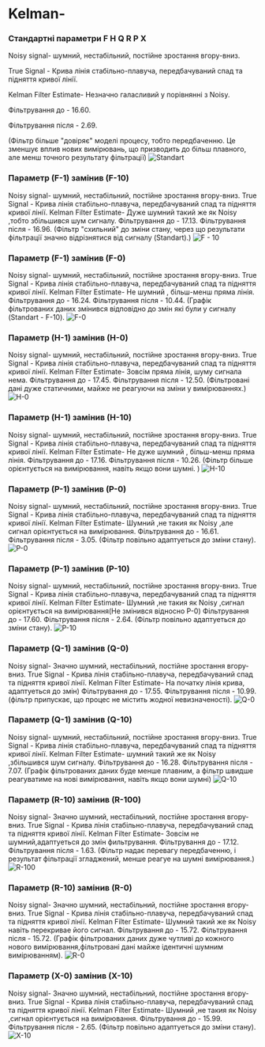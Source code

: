 # Kelman-

### Стандартні параметри F H Q R P X 
Noisy signal- шумний, нестабільний, постійне зростання вгору-вниз.

True Signal - Крива лінія стабільно-плавуча, передбачуваний спад та підняття кривої лінії. 

Kelman Filter Estimate- Незначно галасливий у порівнянні з Noisy. 

Фільтрування до - 16.60.

Фільтрування після - 2.69.

(Фільтр більше "довіряє" моделі процесу, тобто передбаченню. Це зменшує вплив нових вимірювань, що призводить до більш плавного, але менш точного результату фільтрації)
![Standart](https://github.com/user-attachments/assets/341ede50-c043-4f22-91be-d80af03b7044)

### Параметр (F-1) замінив (F-10)
Noisy signal- шумний, нестабільний, постійне зростання вгору-вниз.
True Signal - Крива лінія стабільно-плавуча, передбачуваний спад та підняття кривої лінії. 
Kelman Filter Estimate- Дуже шумний такий же як Noisy ,тобто збільшився шум сигналу. 
Фільтрування до - 17.13.
Фільтрування після - 16.96.
(Фільтр "схильний" до зміни стану, через що результати фільтрації значно відрізнятися від сигналу (Standart).)
![F - 10](https://github.com/user-attachments/assets/d5661263-6066-4828-a555-e6c7e6af2f18)

### Параметр (F-1) замінив (F-0)
Noisy signal- шумний, нестабільний, постійне зростання вгору-вниз.
True Signal - Крива лінія стабільно-плавуча, передбачуваний спад та підняття кривої лінії. 
Kelman Filter Estimate- Не шумний , більш-менш пряма лінія.
Фільтрування до - 16.24.
Фільтрування після - 10.44.
(Графік фільтрованих даних змінився відповідно до змін які були у сигналу (Standart - F-10).
![F-0](https://github.com/user-attachments/assets/f34287ec-75dd-458a-a534-bc468ba3113b)

### Параметр (H-1) замінив (H-0)
Noisy signal- шумний, нестабільний, постійне зростання вгору-вниз.
True Signal - Крива лінія стабільно-плавуча, передбачуваний спад та підняття кривої лінії. 
Kelman Filter Estimate- Зовсім пряма лінія, шуму сигнала нема.
Фільтрування до - 17.45.
Фільтрування після - 12.50.
(Фільтровані дані  дуже статичними, майже не реагуючи на зміни у вимірюваннях.)
![H-0](https://github.com/user-attachments/assets/3c6e506c-30dd-4987-85b7-d03bf5b5a800)

### Параметр (H-1) замінив (H-10)
Noisy signal- шумний, нестабільний, постійне зростання вгору-вниз.
True Signal - Крива лінія стабільно-плавуча, передбачуваний спад та підняття кривої лінії. 
Kelman Filter Estimate- Не дуже шумний , більш-менш пряма лінія.
Фільтрування до - 17.16.
Фільтрування після - 10.26.
(Фільтр більше орієнтується на вимірювання, навіть якщо вони шумні. )
![H-10](https://github.com/user-attachments/assets/e556ab8a-fda6-4a90-89d6-320753b09dae)

### Параметр (P-1) замінив (P-0)
Noisy signal- шумний, нестабільний, постійне зростання вгору-вниз.
True Signal - Крива лінія стабільно-плавуча, передбачуваний спад та підняття кривої лінії. 
Kelman Filter Estimate- Шумний ,не такия як Noisy ,але сигнал орієнтується на вимірювання.
Фільтрування до - 16.61.
Фільтрування після - 3.05.
(Фільтр повільно адаптуеться до зміни стану).
![P-0](https://github.com/user-attachments/assets/42dce660-cdbb-42da-bf7b-870aa0173bcc)

### Параметр (P-1) замінив (P-10)
Noisy signal- шумний, нестабільний, постійне зростання вгору-вниз.
True Signal - Крива лінія стабільно-плавуча, передбачуваний спад та підняття кривої лінії. 
Kelman Filter Estimate- Шумний ,не такия як Noisy ,сигнал орієнтується на вимірювання(Не змінився відносно P-0)
Фільтрування до - 17.60.
Фільтрування після - 2.64.
(Фільтр повільно адаптуеться до зміни стану).
![P-10](https://github.com/user-attachments/assets/69cdc666-d66a-4b6b-bb77-407d5983707a)

### Параметр (Q-1) замінив (Q-0)
Noisy signal- Значно шумний, нестабільний, постійне зростання вгору-вниз.
True Signal - Крива лінія стабільно-плавуча, передбачуваний спад та підняття кривої лінії. 
Kelman Filter Estimate- На початку лінія крива, адаптуеться до змін)
Фільтрування до - 17.55.
Фільтрування після - 10.99.
(фільтр припускає, що процес не містить жодної невизначеності).
![Q-0](https://github.com/user-attachments/assets/b8737327-2c81-4b82-af49-6184b55f5809)

### Параметр (Q-1) замінив (Q-10)
Noisy signal- шумний, нестабільний, постійне зростання вгору-вниз.
True Signal - Крива лінія стабільно-плавуча, передбачуваний спад та підняття кривої лінії. 
Kelman Filter Estimate- шумний такий же як Noisy ,збільшився шум сигналу.
Фільтрування до - 16.28.
Фільтрування після - 7.07.
(Графік фільтрованих даних буде менше плавним, а фільтр швидше реагуватиме на нові вимірювання, навіть якщо вони шумні)
![Q-10](https://github.com/user-attachments/assets/d5aed7a0-789a-443c-9d40-ff1e590ede15)

### Параметр (R-10) замінив (R-100)
Noisy signal- Значно шумний, нестабільний, постійне зростання вгору-вниз.
True Signal - Крива лінія стабільно-плавуча, передбачуваний спад та підняття кривої лінії. 
Kelman Filter Estimate- Зовсім не шумний,адаптуеться до змін фильтрування.
Фільтрування до - 17.12.
Фільтрування після - 1.63.
(Фільтр надає перевагу передбаченню, і результат фільтрації згладжений, менше реагуе на шумні вимірювання.) 
![R-100](https://github.com/user-attachments/assets/0a4cf984-d48b-48ec-9c8c-77bf0301e12d)

### Параметр (R-10) замінив (R-0)
Noisy signal- Значно шумний, нестабільний, постійне зростання вгору-вниз.
True Signal - Крива лінія стабільно-плавуча, передбачуваний спад та підняття кривої лінії. 
Kelman Filter Estimate- Шумний такий же як Noisy навіть перекривае його сигнал.
Фільтрування до - 15.72.
Фільтрування після - 15.72.
(Графік фільтрованих даних дуже чутливі до кожного нового вимірювання,фільтровані дані майже ідентичні шумним вимірюванням).
![R-0](https://github.com/user-attachments/assets/718fda8d-05aa-429a-9f47-3bba132ac69a)

### Параметр (X-0) замінив (X-10)
Noisy signal- Значно шумний, нестабільний, постійне зростання вгору-вниз.
True Signal - Крива лінія стабільно-плавуча, передбачуваний спад та підняття кривої лінії. 
Kelman Filter Estimate- Шумний ,не такия як Noisy ,сигнал орієнтується на вимірювання.
Фільтрування до - 15.99.
Фільтрування після - 2.65.
(Фільтр повільно адаптуеться до зміни стану).
![X-10](https://github.com/user-attachments/assets/a921a13a-a3c0-4824-96e2-993021824bab)
